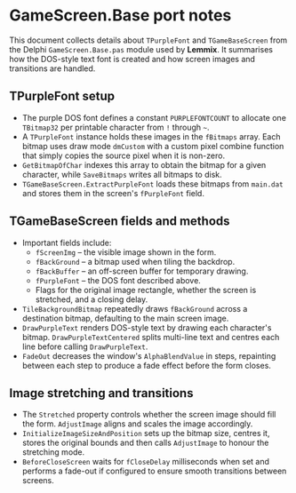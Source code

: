 # GameScreen.Base port notes

This document collects details about `TPurpleFont` and `TGameBaseScreen` from the Delphi `GameScreen.Base.pas` module used by **Lemmix**. It summarises how the DOS-style text font is created and how screen images and transitions are handled.

## TPurpleFont setup

* The purple DOS font defines a constant `PURPLEFONTCOUNT` to allocate one `TBitmap32` per printable character from `!` through `~`.
* A `TPurpleFont` instance holds these images in the `fBitmaps` array. Each bitmap uses draw mode `dmCustom` with a custom pixel combine function that simply copies the source pixel when it is non-zero.
* `GetBitmapOfChar` indexes this array to obtain the bitmap for a given character, while `SaveBitmaps` writes all bitmaps to disk.
* `TGameBaseScreen.ExtractPurpleFont` loads these bitmaps from `main.dat` and stores them in the screen's `fPurpleFont` field.

## TGameBaseScreen fields and methods

* Important fields include:
  * `fScreenImg` – the visible image shown in the form.
  * `fBackGround` – a bitmap used when tiling the backdrop.
  * `fBackBuffer` – an off-screen buffer for temporary drawing.
  * `fPurpleFont` – the DOS font described above.
  * Flags for the original image rectangle, whether the screen is stretched, and a closing delay.
* `TileBackgroundBitmap` repeatedly draws `fBackGround` across a destination bitmap, defaulting to the main screen image.
* `DrawPurpleText` renders DOS-style text by drawing each character's bitmap. `DrawPurpleTextCentered` splits multi-line text and centres each line before calling `DrawPurpleText`.
* `FadeOut` decreases the window's `AlphaBlendValue` in steps, repainting between each step to produce a fade effect before the form closes.

## Image stretching and transitions

* The `Stretched` property controls whether the screen image should fill the form. `AdjustImage` aligns and scales the image accordingly.
* `InitializeImageSizeAndPosition` sets up the bitmap size, centres it, stores the original bounds and then calls `AdjustImage` to honour the stretching mode.
* `BeforeCloseScreen` waits for `fCloseDelay` milliseconds when set and performs a fade-out if configured to ensure smooth transitions between screens.

